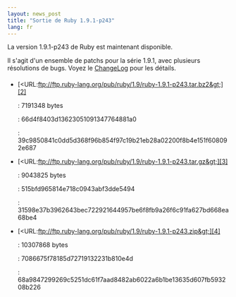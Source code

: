 ```yaml
---
layout: news_post
title: "Sortie de Ruby 1.9.1-p243"
lang: fr
---
```


La version 1.9.1-p243 de Ruby est maintenant disponible.

Il s\'agit d\'un ensemble de patchs pour la série 1.9.1, avec plusieurs
résolutions de bugs. Voyez le [ChangeLog][1] pour les détails.

#### 

* [&lt;URL:ftp://ftp.ruby-lang.org/pub/ruby/1.9/ruby-1.9.1-p243.tar.bz2&gt;][2]
  
  : 7191348 bytes
  
  
  : 66d4f8403d13623051091347764881a0
  
  
  : 39c9850841c0dd5d368f96b854f97c19b21eb28a02200f8b4e151f608092e687

* [&lt;URL:ftp://ftp.ruby-lang.org/pub/ruby/1.9/ruby-1.9.1-p243.tar.gz&gt;][3]
  
  : 9043825 bytes
  
  
  : 515bfd965814e718c0943abf3dde5494
  
  
  : 31598e37b3962643bec722921644957be6f8fb9a26f6c91fa627bd668ea68be4

* [&lt;URL:ftp://ftp.ruby-lang.org/pub/ruby/1.9/ruby-1.9.1-p243.zip&gt;][4]
  
  : 10307868 bytes
  
  
  : 7086675f78185d72719132231b810e4d
  
  
  : 68a9847299269c5251dc61f7aad8482ab6022a6b1be13635d607fb593208b226



[1]: http://svn.ruby-lang.org/repos/ruby/branches/ruby_1_9_1/ChangeLog 
[2]: ftp://ftp.ruby-lang.org/pub/ruby/1.9/ruby-1.9.1-p243.tar.bz2 
[3]: ftp://ftp.ruby-lang.org/pub/ruby/1.9/ruby-1.9.1-p243.tar.gz 
[4]: ftp://ftp.ruby-lang.org/pub/ruby/1.9/ruby-1.9.1-p243.zip 
